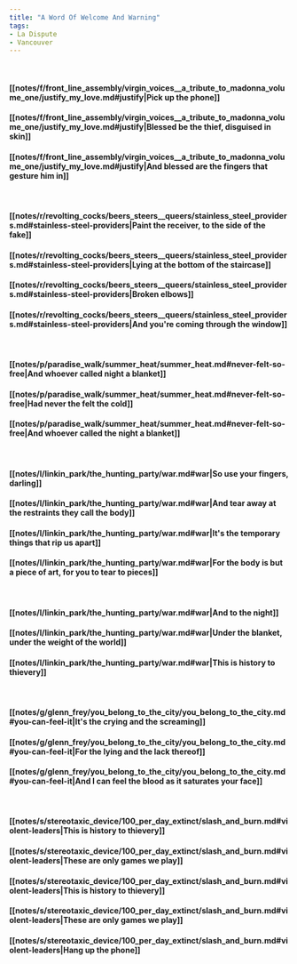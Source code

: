 ```yaml
---
title: "A Word Of Welcome And Warning"
tags:
- La Dispute
- Vancouver
---
```

&nbsp;
#### [[notes/f/front_line_assembly/virgin_voices__a_tribute_to_madonna_volume_one/justify_my_love.md#justify|Pick up the phone]]
#### [[notes/f/front_line_assembly/virgin_voices__a_tribute_to_madonna_volume_one/justify_my_love.md#justify|Blessed be the thief, disguised in skin]]
#### [[notes/f/front_line_assembly/virgin_voices__a_tribute_to_madonna_volume_one/justify_my_love.md#justify|And blessed are the fingers that gesture him in]]
&nbsp;
#### [[notes/r/revolting_cocks/beers_steers__queers/stainless_steel_providers.md#stainless-steel-providers|Paint the receiver, to the side of the fake]]
#### [[notes/r/revolting_cocks/beers_steers__queers/stainless_steel_providers.md#stainless-steel-providers|Lying at the bottom of the staircase]]
#### [[notes/r/revolting_cocks/beers_steers__queers/stainless_steel_providers.md#stainless-steel-providers|Broken elbows]]
#### [[notes/r/revolting_cocks/beers_steers__queers/stainless_steel_providers.md#stainless-steel-providers|And you're coming through the window]]
&nbsp;
#### [[notes/p/paradise_walk/summer_heat/summer_heat.md#never-felt-so-free|And whoever called night a blanket]]
#### [[notes/p/paradise_walk/summer_heat/summer_heat.md#never-felt-so-free|Had never the felt the cold]]
#### [[notes/p/paradise_walk/summer_heat/summer_heat.md#never-felt-so-free|And whoever called the night a blanket]]
&nbsp;
#### [[notes/l/linkin_park/the_hunting_party/war.md#war|So use your fingers, darling]]
#### [[notes/l/linkin_park/the_hunting_party/war.md#war|And tear away at the restraints they call the body]]
#### [[notes/l/linkin_park/the_hunting_party/war.md#war|It's the temporary things that rip us apart]]
#### [[notes/l/linkin_park/the_hunting_party/war.md#war|For the body is but a piece of art, for you to tear to pieces]]
&nbsp;
#### [[notes/l/linkin_park/the_hunting_party/war.md#war|And to the night]]
#### [[notes/l/linkin_park/the_hunting_party/war.md#war|Under the blanket, under the weight of the world]]
#### [[notes/l/linkin_park/the_hunting_party/war.md#war|This is history to thievery]]
&nbsp;
#### [[notes/g/glenn_frey/you_belong_to_the_city/you_belong_to_the_city.md#you-can-feel-it|It's the crying and the screaming]]
#### [[notes/g/glenn_frey/you_belong_to_the_city/you_belong_to_the_city.md#you-can-feel-it|For the lying and the lack thereof]]
#### [[notes/g/glenn_frey/you_belong_to_the_city/you_belong_to_the_city.md#you-can-feel-it|And I can feel the blood as it saturates your face]]
&nbsp;
#### [[notes/s/stereotaxic_device/100_per_day_extinct/slash_and_burn.md#violent-leaders|This is history to thievery]]
#### [[notes/s/stereotaxic_device/100_per_day_extinct/slash_and_burn.md#violent-leaders|These are only games we play]]
#### [[notes/s/stereotaxic_device/100_per_day_extinct/slash_and_burn.md#violent-leaders|This is history to thievery]]
#### [[notes/s/stereotaxic_device/100_per_day_extinct/slash_and_burn.md#violent-leaders|These are only games we play]]
#### [[notes/s/stereotaxic_device/100_per_day_extinct/slash_and_burn.md#violent-leaders|Hang up the phone]]
